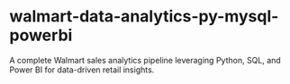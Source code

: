 # walmart-data-analytics-py-mysql-powerbi
A complete Walmart sales analytics pipeline leveraging Python, SQL, and Power BI for data-driven retail insights.
